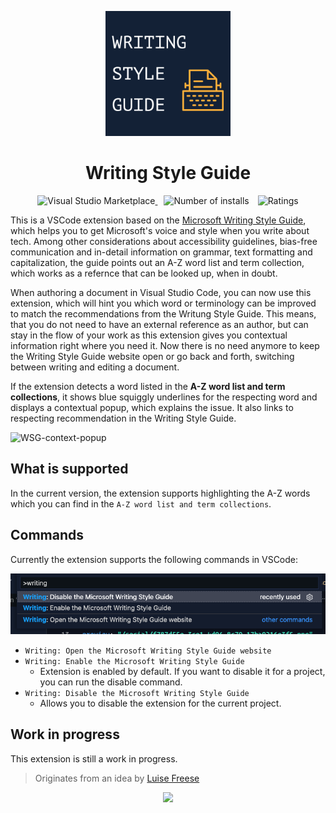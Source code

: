 <p align="center">
  <a href="https://marketplace.visualstudio.com/items?itemName=eliostruyf.vscode-microsoft-writingstyleguide">
    <img alt="Writing Style Guide" src="./assets/writing-style-guide.png" height="200">
  </a>
</p>

<h1 align="center">Writing Style Guide</h1>

<p align="center">
  <a href="https://marketplace.visualstudio.com/items?itemName=eliostruyf.vscode-microsoft-writingstyleguide" title="Check it out on the Visual Studio Marketplace">
    <img src="https://vsmarketplacebadge.apphb.com/version/eliostruyf.vscode-microsoft-writingstyleguide.svg" alt="Visual Studio Marketplace" style="display: inline-block" />
  </a>

  <img src="https://vsmarketplacebadge.apphb.com/installs/eliostruyf.vscode-microsoft-writingstyleguide.svg" alt="Number of installs"  style="display: inline-block;margin-left:10px" />
  
  <img src="https://vsmarketplacebadge.apphb.com/rating/eliostruyf.vscode-microsoft-writingstyleguide.svg" alt="Ratings" style="display: inline-block;margin-left:10px" />
</p>

This is a VSCode extension based on the [Microsoft Writing Style Guide](https://docs.microsoft.com/en-us/style-guide/welcome/), which helps you to get Microsoft's voice and style when you write about tech. Among other considerations about accessibility guidelines, bias-free communication and in-detail information on grammar, text formatting and capitalization, the guide points out an A-Z word list and term collection, which works as a refernce that can be looked up, when in doubt. 

When authoring a document in Visual Studio Code, you can now use this extension, which will hint you which word or terminology can be improved to match the recommendations from the Writung Style Guide. This means, that you do not need to have an external reference as an author, but can stay in the flow of your work as this extension gives you contextual information right where you need it. Now there is no need anymore to keep the Writing Style Guide website open or go back and forth, switching between writing and editing a document. 

If the extension detects a word listed in the **A-Z word list and term collections**, it shows blue squiggly underlines for the respecting word and displays a contextual popup, which explains the issue. It also links to respecting recommendation in the Writing Style Guide. 

<img width="535" alt="WSG-context-popup" src="https://user-images.githubusercontent.com/49960482/123083942-e458d100-d420-11eb-8401-f9e281a5d356.png">

## What is supported

In the current version, the extension supports highlighting the A-Z words which you can find in the `A-Z word list and term collections`.

## Commands

Currently the extension supports the following commands in VSCode:

![](./assets/commands.png)

- `Writing: Open the Microsoft Writing Style Guide website`
- `Writing: Enable the Microsoft Writing Style Guide` 
  - Extension is enabled by default. If you want to disable it for a project, you can run the disable command.
- `Writing: Disable the Microsoft Writing Style Guide`
  - Allows you to disable the extension for the current project. 

## Work in progress

This extension is still a work in progress.

> Originates from an idea by [Luise Freese](https://github.com/LuiseFreese)

<p align="center">
  <a href="#">
      <img src="https://estruyf-github.azurewebsites.net/api/VisitorHit?user=estruyf&repo=vscode-microsoft-writingstyleguide&countColor=%23D69B37&labelColor=%23162034" />
   </a>
</p>
